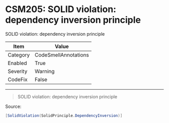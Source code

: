 # CSM205: SOLID violation: dependency inversion principle

SOLID violation: dependency inversion principle

|Item|Value|
|-|-|
|Category|CodeSmellAnnotations|
|Enabled|True|
|Severity|Warning|
|CodeFix|False|
---

> SOLID violation: dependency inversion principle


Source:
```cs
[SolidViolation(SolidPrinciple.DependencyInversion)]
```